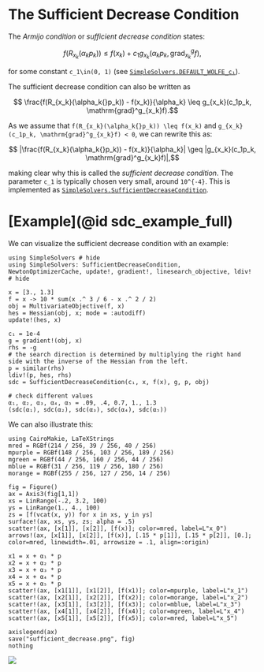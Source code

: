# The Sufficient Decrease Condition

The *Armijo condition* or *sufficient decrease condition* states:

```math
    f(R_{x_k}(\alpha_k{}p_k)) \leq f(x_k) + c_1g_{x_k}(\alpha_k{}p_k, \mathrm{grad}^g_{x_k}f),  
```
for some constant ``c_1\in(0, 1)`` (see [`SimpleSolvers.DEFAULT_WOLFE_c₁`](@ref)).

The sufficient decrease condition can also be written as 

```math
    \frac{f(R_{x_k}(\alpha_k{}p_k)) - f(x_k)}{\alpha_k} \leq g_{x_k}(c_1p_k, \mathrm{grad}^g_{x_k}f).
```

As we assume that ``f(R_{x_k}(\alpha_k{}p_k)) \leq f(x_k)`` and ``g_{x_k}(c_1p_k, \mathrm{grad}^g_{x_k}f) < 0``, we can rewrite this as:

```math
    |\frac{f(R_{x_k}(\alpha_k{}p_k)) - f(x_k)}{\alpha_k}| \geq |g_{x_k}(c_1p_k, \mathrm{grad}^g_{x_k}f)|,
```

making clear why this is called the *sufficient decrease condition*. The parameter ``c_1`` is typically chosen very small, around ``10^{-4}``. This is implemented as [`SimpleSolvers.SufficientDecreaseCondition`](@ref).

# [Example](@id sdc_example_full)

We can visualize the sufficient decrease condition with an example:

```@example sdc
using SimpleSolvers # hide
using SimpleSolvers: SufficientDecreaseCondition, NewtonOptimizerCache, update!, gradient!, linesearch_objective, ldiv! # hide

x = [3., 1.3]
f = x -> 10 * sum(x .^ 3 / 6 - x .^ 2 / 2)
obj = MultivariateObjective(f, x)
hes = Hessian(obj, x; mode = :autodiff)
update!(hes, x)

c₁ = 1e-4
g = gradient!(obj, x)
rhs = -g
# the search direction is determined by multiplying the right hand side with the inverse of the Hessian from the left.
p = similar(rhs)
ldiv!(p, hes, rhs)
sdc = SufficientDecreaseCondition(c₁, x, f(x), g, p, obj)

# check different values
α₁, α₂, α₃, α₄, α₅ = .09, .4, 0.7, 1., 1.3
(sdc(α₁), sdc(α₂), sdc(α₃), sdc(α₄), sdc(α₅))
```

We can also illustrate this:

```@setup sdc
using CairoMakie, LaTeXStrings
mred = RGBf(214 / 256, 39 / 256, 40 / 256)
mpurple = RGBf(148 / 256, 103 / 256, 189 / 256)
mgreen = RGBf(44 / 256, 160 / 256, 44 / 256)
mblue = RGBf(31 / 256, 119 / 256, 180 / 256)
morange = RGBf(255 / 256, 127 / 256, 14 / 256)

fig = Figure()
ax = Axis3(fig[1,1])
xs = LinRange(-.2, 3.2, 100)
ys = LinRange(1., 4., 100)
zs = [f(vcat(x, y)) for x in xs, y in ys]
surface!(ax, xs, ys, zs; alpha = .5)
scatter!(ax, [x[1]], [x[2]], [f(x)]; color=mred, label=L"x_0")
arrows!(ax, [x[1]], [x[2]], [f(x)], [.15 * p[1]], [.15 * p[2]], [0.]; color=mred, linewidth=.01, arrowsize = .1, align=:origin)

x1 = x + α₁ * p
x2 = x + α₂ * p
x3 = x + α₃ * p
x4 = x + α₄ * p
x5 = x + α₅ * p
scatter!(ax, [x1[1]], [x1[2]], [f(x1)]; color=mpurple, label=L"x_1")
scatter!(ax, [x2[1]], [x2[2]], [f(x2)]; color=morange, label=L"x_2")
scatter!(ax, [x3[1]], [x3[2]], [f(x3)]; color=mblue, label=L"x_3")
scatter!(ax, [x4[1]], [x4[2]], [f(x4)]; color=mgreen, label=L"x_4")
scatter!(ax, [x5[1]], [x5[2]], [f(x5)]; color=mred, label=L"x_5")

axislegend(ax)
save("sufficient_decrease.png", fig)
nothing
```

![](sufficient_decrease.png)